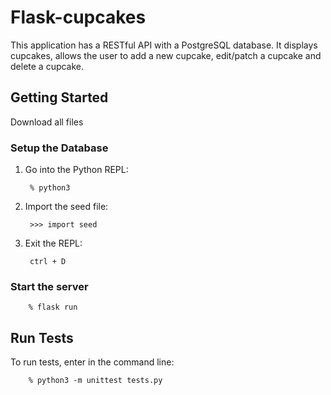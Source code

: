 Flask-cupcakes
===========================

This application has a RESTful API with a PostgreSQL database. It displays cupcakes, allows the user to add a new cupcake, edit/patch a cupcake and delete a cupcake.


Getting Started
---------------

Download all files

### Setup the Database

1. Go into the Python REPL:

        % python3
        
2. Import the seed file:

        >>> import seed
        
3. Exit the REPL:

        ctrl + D
        

### Start the server

        % flask run


Run Tests
---------

To run tests, enter in the command line:

        % python3 -m unittest tests.py
